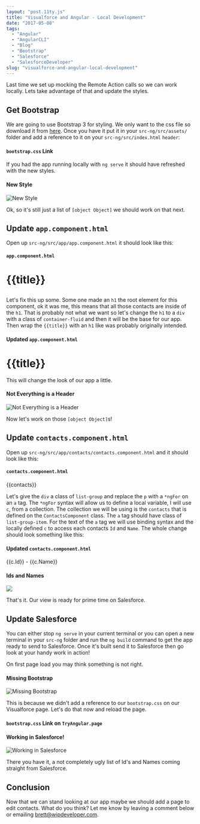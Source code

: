 ```yaml
---
layout: "post.11ty.js"
title: "Visualforce and Angular - Local Development"
date: "2017-05-08"
tags: 
  - "Angular"
  - "AngularCLI"
  - "Blog"
  - "Bootstrap"
  - "Salesforce"
  - "SalesforceDeveloper"
slug: "visualforce-and-angular-local-development"
---
```


Last time we set up mocking the Remote Action calls so we can work locally. Lets take advantage of that and update the styles.

## Get Bootstrap

We are going to use Bootstrap 3 for styling. We only want to the css file so download it from [here](https://maxcdn.bootstrapcdn.com/bootstrap/3.3.7/css/bootstrap.css). Once you have it put it in your `src-ng/src/assets/` folder and add a reference to it on your `src-ng/src/index.html` `header`:

#### `bootstrap.css` Link

<link rel="stylesheet" href="/assets/bootstrap.css" />

If you had the app running locally with `ng serve` it should have refreshed with the new styles.

#### New Style

![New Style](images/angular-with-visualforce-08-001.png)

Ok, so it's still just a list of `[object Object]` we should work on that next.

## Update `app.component.html`

Open up `src-ng/src/app/app.component.html` it should look like this:

#### `app.component.html`

<h1>
  {{title}}

  <app-contacts></app-contacts>
</h1>

Let's fix this up some. Some one made an `h1` the root element for this component, ok it was me, this means that all those contacts are inside of the `h1`. That is probably not what we want so let's change the `h1` to a `div` with a class of `container-fluid` and then it will be the base for our app. Then wrap the `{{title}}` with an `h1` like was probably originally intended.

#### Updated `app.component.html`

<div class="container-fluid">
  <h1>
    {{title}}
  </h1>

  <app-contacts></app-contacts>
</div>

This will change the look of our app a little.

#### Not Everything is a Header

![Not Everything is a Header](images/angular-with-visualforce-08-011.png)

Now let's work on those `[object Object]`s!

## Update `contacts.component.html`

Open up `src-ng/src/app/contacts/contacts.component.html` and it should look like this:

#### `contacts.component.html`

<div>
  <p>
    {{contacts}}
  </p>
</div>

Let's give the `div` a class of `list-group` and replace the `p` with a `*ngFor` on an `a` tag. The `*ngFor` syntax will allow us to define a local variable, I will use `c`, from a collection. The collection we will be using is the `contacts` that is defined on the `ContactsComponent` class. The `a` tag should have class of `list-group-item`. For the text of the `a` tag we will use binding syntax and the locally defined `c` to access each contacts `Id` and `Name`. The whole change should look something like this:

#### Updated `contacts.component.html`

<div class="list-group">
  <a \*ngFor="let c of contacts" class="list-group-item">{{c.Id}} - {{c.Name}}</a>
</div>

#### Ids and Names

![](images/angular-with-visualforce-08-021.png)

That's it. Our view is ready for prime time on Salesforce.

## Update Salesforce

You can either stop `ng serve` in your current terminal or you can open a new terminal in your `src-ng` folder and run the `ng build` command to get the app ready to send to Salesforce. Once it's built send it to Salesforce then go look at your handy work in action!

On first page load you may think something is not right.

#### Missing Bootstrap

![Missing Bootstrap](images/angular-with-visualforce-08-031.png)

This is because we didn't add a reference to our `bootstrap.css` on our Visualforce page. Let's do that now and reload the page.

#### `bootstrap.css` Link on `TryAngular.page`

<link rel="stylesheet" href="{!URLFOR($Resource.TryAngular, '/assets/bootstrap.css')}" />

#### Working in Salesforce!

![Working in Salesforce](images/angular-with-visualforce-08-041.png)

There you have it, a not completely ugly list of Id's and Names coming straight from Salesforce.

## Conclusion

Now that we can stand looking at our app maybe we should add a page to edit contacts. What do you think? Let me know by leaving a comment below or emailing [brett@wipdeveloper.com](mailto:brett@wipdeveloper.com).
